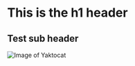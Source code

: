 # This is the h1 header
## Test sub header

![Image of Yaktocat](https://octodex.github.com/images/yaktocat.png)
